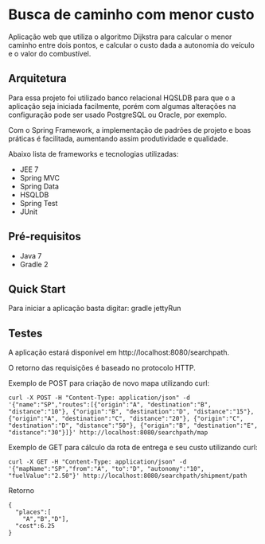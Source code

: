 Busca de caminho com menor custo
=================================

Aplicação web que utiliza o algoritmo Dijkstra para calcular o menor caminho entre dois pontos, e calcular o custo dada a autonomia do veículo e o valor do combustível. 

## Arquitetura
Para essa projeto foi utilizado banco relacional HQSLDB para que o a aplicação seja iniciada facilmente, porém com algumas alterações na configuração pode ser usado PostgreSQL ou Oracle, por exemplo.

Com o Spring Framework, a implementação de padrões de projeto e boas práticas é facilitada, aumentando assim produtividade e qualidade.

Abaixo lista de frameworks e tecnologias utilizadas:

<ul>
<li>JEE 7</li>
<li>Spring MVC</li>
<li>Spring Data</li>
<li>HSQLDB</li>
<li>Spring Test</li>
<li>JUnit</li>
</ul>

## Pré-requisitos
<ul>
<li>Java 7</li>
<li>Gradle 2</li>
</ul>

## Quick Start
Para iniciar a aplicação basta digitar: gradle jettyRun

## Testes
A aplicação estará disponível em http://localhost:8080/searchpath.

O retorno das requisições é baseado no protocolo HTTP.

Exemplo de POST para criação de novo mapa utilizando curl:

```
curl -X POST -H "Content-Type: application/json" -d '{"name":"SP","routes":[{"origin":"A", "destination":"B", "distance":"10"}, {"origin":"B", "destination":"D", "distance":"15"}, {"origin":"A", "destination":"C", "distance":"20"}, {"origin":"C", "destination":"D", "distance":"50"}, {"origin":"B", "destination":"E", "distance":"30"}]}' http://localhost:8080/searchpath/map
```

Exemplo de GET para cálculo da rota de entrega e seu custo utilizando curl:
```
curl -X GET -H "Content-Type: application/json" -d '{"mapName":"SP","from":"A", "to":"D", "autonomy":"10", "fuelValue":"2.50"}' http://localhost:8080/searchpath/shipment/path
```
Retorno
```
{
  "places":[
    "A","B","D"],
  "cost":6.25
}
```

